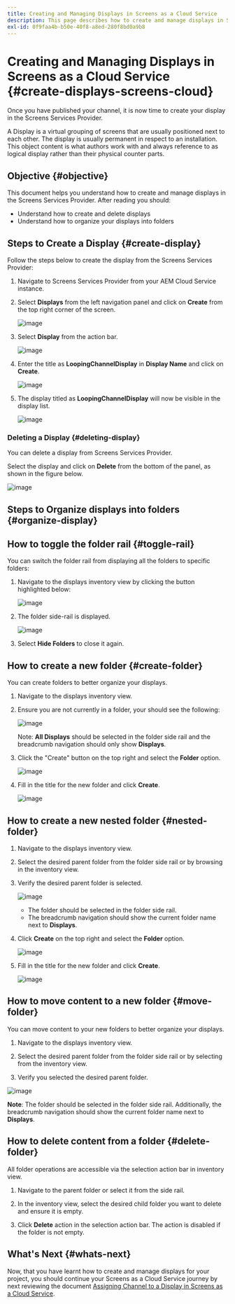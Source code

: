 ```yaml
---
title: Creating and Managing Displays in Screens as a Cloud Service
description: This page describes how to create and manage displays in Screens as a Cloud Service.
exl-id: 0f9faa4b-b50e-40f8-a8ed-280f8bd0a9b8
---
```

# Creating and Managing Displays in Screens as a Cloud Service {#create-displays-screens-cloud}

Once you have published your channel, it is now time to create your display in the Screens Services Provider.

A Display is a virtual grouping of screens that are usually positioned next to each other. The display is usually permanent in respect to an installation. This object content is what authors work with and always reference to as logical display rather than their physical counter parts.

## Objective {#objective}

This document helps you understand how to create and manage displays in the Screens Services Provider. After reading you should:

* Understand how to create and delete displays
* Understand how to organize your displays into folders

## Steps to Create a Display {#create-display}

Follow the steps below to create the display from the Screens Services Provider:

1. Navigate to Screens Services Provider from your AEM Cloud Service instance.
1. Select **Displays** from the left navigation panel and click on **Create** from the top right corner of the screen.

   ![image](/help/screens-cloud/assets/display/disp-1.png)

1. Select **Display** from the action bar.

   ![image](/help/screens-cloud/assets/display/disp-2.png)

1. Enter the title as **LoopingChannelDisplay** in **Display Name** and click on **Create**.

   ![image](/help/screens-cloud/assets/display/disp3.png)

1. The display titled as **LoopingChannelDisplay** will now be visible in the display list.

   ![image](/help/screens-cloud/assets/display/disp-4.png)

### Deleting a Display {#deleting-display}

You can delete a display from Screens Services Provider.

Select the display and click on **Delete** from the bottom of the panel, as shown in the figure below.

   ![image](/help/screens-cloud/assets/display/disp-5.png)

## Steps to Organize displays into folders {#organize-display}

## How to toggle the folder rail {#toggle-rail}

You can switch the folder rail from displaying all the folders to specific folders:

1. Navigate to the displays inventory view by clicking the button highlighted below:

   ![image](/help/screens-cloud/assets/display/display-inventory.png)

1. The folder side-rail is displayed.

   ![image](/help/screens-cloud/assets/display/toggle-rail.png)

1. Select **Hide Folders** to close it again.

## How to create a new folder {#create-folder}

You can create folders to better organize your displays.

1. Navigate to the displays inventory view.
1. Ensure you are not currently in a folder, your should see the following:

   ![image](/help/screens-cloud/assets/display/verify-view.png)

   Note: **All Displays** should be selected in the folder side rail and the breadcrumb navigation should only show **Displays**.

1. Click the "Create" button on the top right and select the **Folder** option.

   ![image](/help/screens-cloud/assets/display/Createfolder.png)

1. Fill in the title for the new folder and click **Create**.

   ![image](/help/screens-cloud/assets/display/Createfolder2.png)

## How to create a new nested folder {#nested-folder}

1. Navigate to the displays inventory view.

1. Select the desired parent folder from the folder side rail or by browsing in the inventory view.
1. Verify the desired parent folder is selected.

   ![image](/help/screens-cloud/assets/display/Nestedview.png)

   * The folder should be selected in the folder side rail.
   * The breadcrumb navigation should show the current folder name next to **Displays**.

1. Click  **Create**  on the top right and select the **Folder** option.

   ![image](/help/screens-cloud/assets/display/Createfolder.png)

1. Fill in the title for the new folder and click **Create**.

   ![image](/help/screens-cloud/assets/display/Createfolder2.png)

## How to move content to a new folder {#move-folder}

You can move content to your new folders to better organize your displays.

1. Navigate to the displays inventory view.

1. Select the desired parent folder from the folder side rail or by selecting from the inventory view.

1. Verify you selected the desired parent folder.

 ![image](/help/screens-cloud/assets/display/movetofolder.png)

**Note**: The folder should be selected in the folder side rail. Additionally, the breadcrumb navigation should show the current folder name next to **Displays**.

## How to delete content from a folder {#delete-folder}

All folder operations are accessible via the selection action bar in inventory view.

1. Navigate to the parent folder or select it from the side rail.

1. In the inventory view, select the desired child folder you want to delete and ensure it is empty.

1. Click **Delete** action in the selection action bar. The action is disabled if the folder is not empty.


## What's Next {#whats-next}

Now, that you have learnt how to create and manage displays for your project, you should continue your Screens as a Cloud Service journey by next reviewing the document [Assigning Channel to a Display in Screens as a Cloud Service](https://experienceleague.adobe.com/docs/experience-manager-cloud-service/screens-as-cloud-service/create-content/assigning-channels-to-display.html?lang=en).
